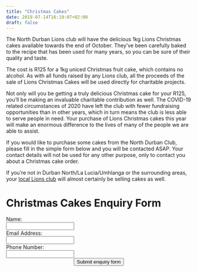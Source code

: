 ```yaml
---
title: "Christmas Cakes"
date: 2019-07-14T16:19:07+02:00
draft: false
---
```


The North Durban Lions club will have the delicious 1kg Lions Christmas cakes available towards the end of October. They’ve been carefully baked to the recipe that has been used for many years, so you can be sure of their quality and taste.

The cost is R125 for a 1kg uniced Christmas fruit cake, which contains no alcohol. As with all funds raised by any Lions club, all the proceeds of the sale of Lions Christmas Cakes will be used directly for charitable projects. 

Not only will you be getting a truly delicious Christmas cake for your R125, you’ll be making an invaluable charitable contribution as well. The COVID-19 related circumstances of 2020 have left the club with fewer fundraising opportunities than in other years, which in turn means the club is less able to serve people in need. Your purchase of Lions Christmas cakes this year will make an enormous difference to the lives of many of the people we are able to assist.

If you would like to purchase some cakes from the North Durban Club, please fill in the simple form below and you will be contacted ASAP. Your contact details will not be used for any other purpose, only to contact you about a Christmas cake order.

If you’re not in Durban North/La Lucia/Umhlanga or the surrounding areas, your [local Lions club](https://lionsclubs.co.za/clublinks.html) will almost certainly be selling cakes as well.

# Christmas Cakes Enquiry Form

<form name="christmas_cakes" method="POST" data-netlify="true">
  <input type='hidden' name='form-name' value='christmas_cakes' />
  <div class="form-group row">
    <label for="name" class="col-sm-4 col-form-label">
        Name: 
    </label>
    <div class="col-sm-8">
        <input type="text"  class="form-control" id="name" name="name">
    </div>
  </div>
  <div class="form-group row">
    <label for="name" class="col-sm-4 col-form-label">
        Email Address: 
    </label>
    <div class="col-sm-8">
        <input type="email"  class="form-control" id="email" name="email">
    </div>
  </div>
  <div class="form-group row">
    <label for="name" class="col-sm-4 col-form-label">
        Phone Number: 
    </label>
    <div class="col-sm-8">
        <input type="tel"  class="form-control" id="phone" name="phone">
    </div>
  </div>
  <center>
    <button type="submit">Submit enquiry form</button>
  </center>
</form>